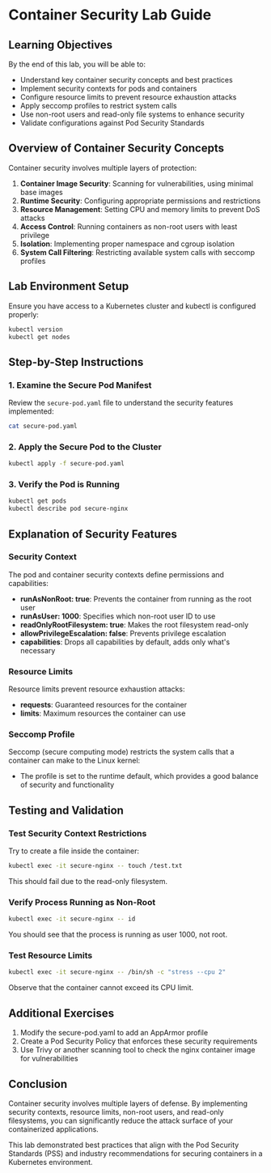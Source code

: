 # Container Security Lab Guide

## Learning Objectives

By the end of this lab, you will be able to:
- Understand key container security concepts and best practices
- Implement security contexts for pods and containers
- Configure resource limits to prevent resource exhaustion attacks
- Apply seccomp profiles to restrict system calls
- Use non-root users and read-only file systems to enhance security
- Validate configurations against Pod Security Standards

## Overview of Container Security Concepts

Container security involves multiple layers of protection:

1. **Container Image Security**: Scanning for vulnerabilities, using minimal base images
2. **Runtime Security**: Configuring appropriate permissions and restrictions
3. **Resource Management**: Setting CPU and memory limits to prevent DoS attacks
4. **Access Control**: Running containers as non-root users with least privilege
5. **Isolation**: Implementing proper namespace and cgroup isolation
6. **System Call Filtering**: Restricting available system calls with seccomp profiles

## Lab Environment Setup

Ensure you have access to a Kubernetes cluster and kubectl is configured properly:

```bash
kubectl version
kubectl get nodes
```

## Step-by-Step Instructions

### 1. Examine the Secure Pod Manifest

Review the `secure-pod.yaml` file to understand the security features implemented:

```bash
cat secure-pod.yaml
```

### 2. Apply the Secure Pod to the Cluster

```bash
kubectl apply -f secure-pod.yaml
```

### 3. Verify the Pod is Running

```bash
kubectl get pods
kubectl describe pod secure-nginx
```

## Explanation of Security Features

### Security Context

The pod and container security contexts define permissions and capabilities:

- **runAsNonRoot: true**: Prevents the container from running as the root user
- **runAsUser: 1000**: Specifies which non-root user ID to use
- **readOnlyRootFilesystem: true**: Makes the root filesystem read-only
- **allowPrivilegeEscalation: false**: Prevents privilege escalation
- **capabilities**: Drops all capabilities by default, adds only what's necessary

### Resource Limits

Resource limits prevent resource exhaustion attacks:

- **requests**: Guaranteed resources for the container
- **limits**: Maximum resources the container can use

### Seccomp Profile

Seccomp (secure computing mode) restricts the system calls that a container can make to the Linux kernel:

- The profile is set to the runtime default, which provides a good balance of security and functionality

## Testing and Validation

### Test Security Context Restrictions

Try to create a file inside the container:

```bash
kubectl exec -it secure-nginx -- touch /test.txt
```

This should fail due to the read-only filesystem.

### Verify Process Running as Non-Root

```bash
kubectl exec -it secure-nginx -- id
```

You should see that the process is running as user 1000, not root.

### Test Resource Limits

```bash
kubectl exec -it secure-nginx -- /bin/sh -c "stress --cpu 2"
```

Observe that the container cannot exceed its CPU limit.

## Additional Exercises

1. Modify the secure-pod.yaml to add an AppArmor profile
2. Create a Pod Security Policy that enforces these security requirements
3. Use Trivy or another scanning tool to check the nginx container image for vulnerabilities

## Conclusion

Container security involves multiple layers of defense. By implementing security contexts, resource limits, non-root users, and read-only filesystems, you can significantly reduce the attack surface of your containerized applications.

This lab demonstrated best practices that align with the Pod Security Standards (PSS) and industry recommendations for securing containers in a Kubernetes environment.


